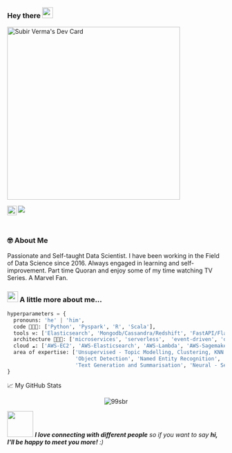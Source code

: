 ### Hey there <img src="https://media.giphy.com/media/hvRJCLFzcasrR4ia7z/giphy.gif" width="25px">

<a href="https://app.daily.dev/99sbr"><img src="https://api.daily.dev/devcards/5d9e6d46e36b455fad919cf4ca654a62.png?r=lwl" width="400" alt="Subir Verma's Dev Card"/></a>

<a href="https://www.linkedin.com/in/sbrvrm/">
  <img align="left" alt="Subir's LinkedIN" width="22px" src="https://raw.githubusercontent.com/peterthehan/peterthehan/master/assets/linkedin.svg" />
</a>

![](https://visitor-badge.glitch.me/badge?page_id=sbrvrm.sbrvrm)

<br />


### 🤓 About Me
  <p>
  Passionate and Self-taught Data Scientist.
  I have been working in the Field of Data Science since 2016. Always engaged in learning and self-improvement.
  Part time Quoran and enjoy some of my time watching TV Series. A Marvel Fan.
  <p/>
  
### <img src="https://media.giphy.com/media/VgCDAzcKvsR6OM0uWg/giphy.gif" width="25"> A little more about me...  

```python
hyperparameters = {
  pronouns: 'he' | 'him',
  code 👨🏼‍💻: ['Python', 'Pyspark', 'R', 'Scala'],
  tools ⚒: ['Elasticsearch', 'Mongodb/Cassandra/Redshift', 'FastAPI/Flask',  'Docker'],
  architecture 👨🏻‍🏫: ['microservices', 'serverless',  'event-driven', 'design system pattern'],
  cloud ☁️: ['AWS-EC2', 'AWS-Elasticsearch', 'AWS-Lambda', 'AWS-Sagemaker','Azure'],
  area of expertise: ['Unsupervised - Topic Modelling, Clustering, KNN','Document - Computer Vision',
                      'Object Detection', 'Named Entity Recognition', 'Question-Answering Systems',
                      'Text Generation and Summarisation', 'Neural - Semantic Search','Reinforcement Learning - Qlearning']
}
```

📈 My GitHub Stats

<p align="center"> <img src="https://github-readme-stats.vercel.app/api?username=99sbr&show_icons=true&theme=gotham" alt="99sbr" />


<img src="https://media.giphy.com/media/LnQjpWaON8nhr21vNW/giphy.gif" width="60"> <em><b>I love connecting with different people</b> so if you want to say <b>hi, I'll be happy to meet you more!</b> :)</em>
